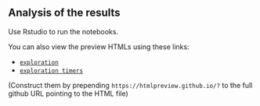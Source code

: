 ## Analysis of the results

Use Rstudio to run the notebooks.

You can also view the preview HTMLs using these links:

-   [`exploration`](https://htmlpreview.github.io/?https://github.com/imapp-pl/gas-cost-estimator/blob/master/src/analysis/exploration.nb.html)
-   [`exploration timers`](https://htmlpreview.github.io/?https://github.com/imapp-pl/gas-cost-estimator/blob/master/src/analysis/exploration_timers.nb.html)

(Construct them by prepending `https://htmlpreview.github.io/?` to the full github URL pointing to the HTML file)
